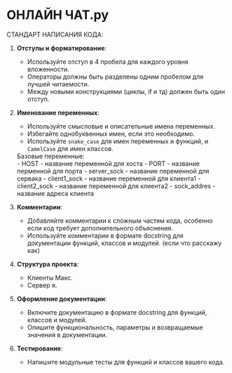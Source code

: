 # ОНЛАЙН ЧАТ.py

СТАНДАРТ НАПИСАНИЯ КОДА:

1. **Отступы и форматирование**:
   - Используйте отступ в 4 пробела для каждого уровня вложенности.
   - Операторы должны быть разделены одним пробелом для лучшей читаемости.
   - Между новыми конструкциями (циклы, if и тд) должен быть один отступ.

2. **Именование переменных**:
   - Используйте смысловые и описательные имена переменных.
   - Избегайте однобуквенных имен, если это необходимо.
   - Используйте `snake_case` для имен переменных и функций, и `CamelCase` для имен классов.
   <div>
      <div>Базовые переменные:</div>
   - HOST - название переменной для хоста
   - PORT - название перменной для порта
   - server_sock - название переменной для сервака
   - client1_sock - название переменной для клиента1
   - client2_sock - название переменной для клиента2
   - sock_addres - название адреса клиента
   </div>
   
   

3. **Комментарии**:
   - Добавляйте комментарии к сложным частям кода, особенно если код требует дополнительного объяснения.
   - Используйте комментарии в формате docstring для документации функций, классов и модулей. (если что расскажу как)

4. **Структура проекта**:
   - Клиенты Макс.
   - Сервер я.

5. **Оформление документации**:
   - Включите документацию в формате docstring для функций, классов и модулей.
   - Опишите функциональность, параметры и возвращаемые значения в документации.

6. **Тестирование**:
   - Напишите модульные тесты для функций и классов вашего кода.
   









